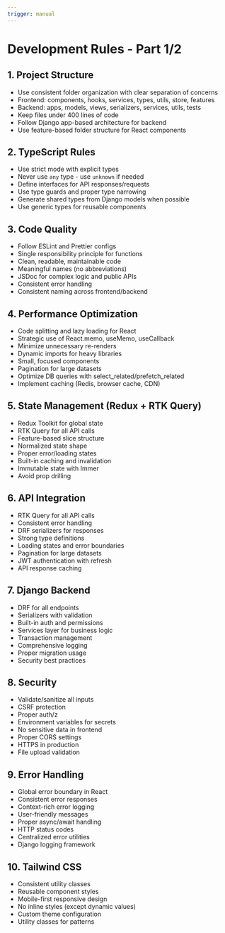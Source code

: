 ```yaml
---
trigger: manual
---
```


# Development Rules - Part 1/2

## 1. Project Structure
- Use consistent folder organization with clear separation of concerns
- Frontend: components, hooks, services, types, utils, store, features
- Backend: apps, models, views, serializers, services, utils, tests
- Keep files under 400 lines of code
- Follow Django app-based architecture for backend
- Use feature-based folder structure for React components

## 2. TypeScript Rules
- Use strict mode with explicit types
- Never use `any` type - use `unknown` if needed
- Define interfaces for API responses/requests
- Use type guards and proper type narrowing
- Generate shared types from Django models when possible
- Use generic types for reusable components

## 3. Code Quality
- Follow ESLint and Prettier configs
- Single responsibility principle for functions
- Clean, readable, maintainable code
- Meaningful names (no abbreviations)
- JSDoc for complex logic and public APIs
- Consistent error handling
- Consistent naming across frontend/backend

## 4. Performance Optimization
- Code splitting and lazy loading for React
- Strategic use of React.memo, useMemo, useCallback
- Minimize unnecessary re-renders
- Dynamic imports for heavy libraries
- Small, focused components
- Pagination for large datasets
- Optimize DB queries with select_related/prefetch_related
- Implement caching (Redis, browser cache, CDN)

## 5. State Management (Redux + RTK Query)
- Redux Toolkit for global state
- RTK Query for all API calls
- Feature-based slice structure
- Normalized state shape
- Proper error/loading states
- Built-in caching and invalidation
- Immutable state with Immer
- Avoid prop drilling

## 6. API Integration
- RTK Query for all API calls
- Consistent error handling
- DRF serializers for responses
- Strong type definitions
- Loading states and error boundaries
- Pagination for large datasets
- JWT authentication with refresh
- API response caching

## 7. Django Backend
- DRF for all endpoints
- Serializers with validation
- Built-in auth and permissions
- Services layer for business logic
- Transaction management
- Comprehensive logging
- Proper migration usage
- Security best practices

## 8. Security
- Validate/sanitize all inputs
- CSRF protection
- Proper auth/z
- Environment variables for secrets
- No sensitive data in frontend
- Proper CORS settings
- HTTPS in production
- File upload validation

## 9. Error Handling
- Global error boundary in React
- Consistent error responses
- Context-rich error logging
- User-friendly messages
- Proper async/await handling
- HTTP status codes
- Centralized error utilities
- Django logging framework

## 10. Tailwind CSS
- Consistent utility classes
- Reusable component styles
- Mobile-first responsive design
- No inline styles (except dynamic values)
- Custom theme configuration
- Utility classes for patterns
